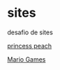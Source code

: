 # sites
desafio de sites

<a href="https://gabigg03.github.io/sites/peach/index.html">princess peach</a>

<a href="https://gabigg03.github.io/sites/Mario/form.html">Mario Games</a>
